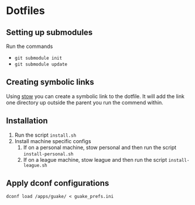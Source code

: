 # Dotfiles

## Setting up submodules

Run the commands
- `git submodule init`
- `git submodule update`

## Creating symbolic links

Using [stow](https://www.gnu.org/software/stow/) you can create a symbolic link to the dotfile. It will add the link one directory up outside the parent you run the commend within.

## Installation
1. Run the script `install.sh`
2. Install machine specific configs
    1. If on a personal machine, stow personal and then run the script `install-personal.sh`
    2. If on a league machine, stow league and then run the script `install-league.sh`

## Apply dconf configurations
```
dconf load /apps/guake/ < guake_prefs.ini
```
